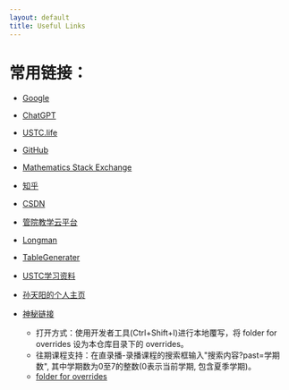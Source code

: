 ```yaml
---
layout: default
title: Useful Links
---
```


# **常用链接：**
- [Google](https://www.google.com/)  

- [ChatGPT](https://chat.openai.com/)  

- [USTC.life](https://ustc.life/)  

- [GitHub](https://github.com/)  

- [Mathematics Stack Exchange](https://math.stackexchange.com/)  

- [知乎](https://www.zhihu.com/)  

- [CSDN](https://www.csdn.net/)

- [管院教学云平台](https://oc.ustc.edu.cn)

- [Longman](https://www.ldoceonline.com/)  

- [TableGenerater](https://www.tablesgenerator.com/latex_tables)  

- [USTC学习资料](https://www.zhangjy9610.me/USTCdata.html)  

- [孙天阳的个人主页](https://tysunseven.github.io/)  

- [神秘链接](https://v.ustc.edu.cn/0/2023-2/capture-course/课程号/detail)  
   - 打开方式：使用开发者工具(Ctrl+Shift+I)进行本地覆写，将 folder for overrides 设为本仓库目录下的 overrides。
   - 往期课程支持：在直录播-录播课程的搜索框输入"搜索内容?past=学期数", 其中学期数为0至7的整数(0表示当前学期, 包含夏季学期)。
   - [folder for overrides](https://github.com/TMYTiMidlY/capture-courses)
